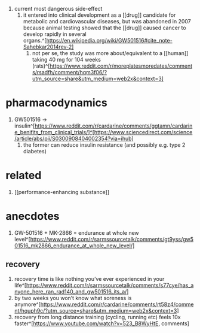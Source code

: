 1. current most dangerous side-effect
	1. it entered into clinical development as a [[drug]] candidate for metabolic and cardiovascular diseases, but was abandoned in 2007 because animal testing showed that the [[drug]] caused cancer to develop rapidly in several organs.^[https://en.wikipedia.org/wiki/GW501516#cite_note-Sahebkar2014rev-2]
		1. not per se, the study was more about/equivalent to a [[human]] taking 40 mg for 104 weeks (rats)^[https://www.reddit.com/r/moreplatesmoredates/comments/rsadfh/comment/hqm3f06/?utm_source=share&utm_medium=web2x&context=3]

# pharmacodynamics
1. GW501516 → insulin^[https://www.reddit.com/r/cardarine/comments/ggtamn/cardarine_benifits_from_clinical_trials/]^[https://www.sciencedirect.com/science/article/abs/pii/S0300908404002354?via=ihub]
	1. the former can reduce insulin resistance (and possibly e.g. type 2 diabetes)

# related
1. [[performance-enhancing substance]]

# anecdotes
1. GW-501516 + MK-2866 = endurance at whole new level^[https://www.reddit.com/r/sarmssourcetalk/comments/gt9yss/gw501516_mk2866_endurance_at_whole_new_level/]
## recovery
1. recovery time is like nothing you’ve ever experienced in your life^[https://www.reddit.com/r/sarmssourcetalk/comments/s77cye/has_anyone_here_ran_rad140_and_gw501516_its_a/]
2. by two weeks you won’t know what soreness is anymore^[https://www.reddit.com/r/cardarine/comments/rt58z4/comment/hquph9c/?utm_source=share&utm_medium=web2x&context=3]
3. recovery from long distance training (cycling, running etc) feels 10x faster^[https://www.youtube.com/watch?v=523_B8WyHtE, comments]